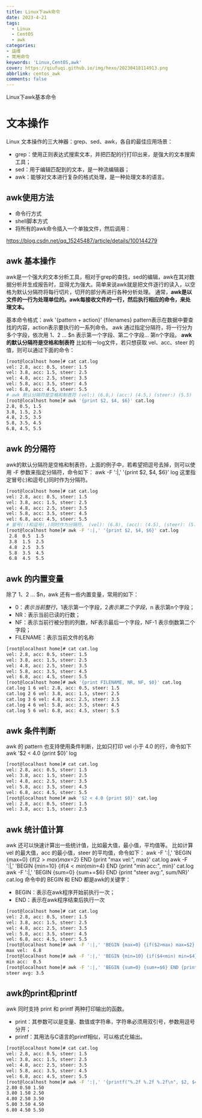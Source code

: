 ```yaml
---
title: Linux下awk命令
date: 2023-4-21
tags:
  - Linux
  - CentOS
  - awk
categories: 
- 运维
- 常用命令
keywords: 'Linux,CentOS,awk'
cover: https://qiufuqi.github.io/img/hexo/20230418114913.png
abbrlink: centos_awk
comments: false
---
```


Linux下awk基本命令

# 文本操作
Linux 文本操作的三大神器：grep、sed、awk，各自的最佳应用场景：
- grep：使用正则表达式搜索文本，并把匹配的行打印出来，是强大的文本搜索工具；
- sed：用于编辑匹配到的文本，是一种流编辑器；
- awk：能够对文本进行复杂的格式处理，是一种处理文本的语言。

## awk使用方法
- 命令行方式
- shell脚本方式
- 将所有的awk命令插入一个单独文件，然后调用：

https://blog.csdn.net/qq_15245487/article/details/100144279

##  awk 基本操作
awk是一个强大的文本分析工具，相对于grep的查找，sed的编辑，awk在其对数据分析并生成报告时，显得尤为强大。简单来说awk就是把文件逐行的读入，以空格为默认分隔符将每行切片，切开的部分再进行各种分析处理。
通常，**awk是以文件的一行为处理单位的。awk每接收文件的一行，然后执行相应的命令，来处理文本。**

基本命令格式：awk '{pattern + action}'  {filenames}
pattern表示在数据中要查找的内容，action表示要执行的一系列命令。
awk 通过指定分隔符，将一行分为多个字段，依次用 $1、$2 ... $n 表示第一个字段、第二个字段... 第n个字段。
**awk的默认分隔符是空格和制表符**
比如有一log文件，若只想获取 vel、acc、steer 的值，则可以通过下面的命令：
``` bash
[root@localhost home]# cat cat.log 
vel: 2.8, acc: 0.5, steer: 1.5
vel: 3.8, acc: 1.5, steer: 2.5
vel: 4.8, acc: 2.5, steer: 3.5
vel: 5.8, acc: 3.5, steer: 4.5
vel: 6.8, acc: 4.5, steer: 5.5
# awk 默认分隔符是空格和制表符 (vel:) (6.8,) (acc:) (4.5,) (steer:) (5.5)
[root@localhost home]# awk '{print $2, $4, $6}' cat.log 
2.8, 0.5, 1.5
3.8, 1.5, 2.5
4.8, 2.5, 3.5
5.8, 3.5, 4.5
6.8, 4.5, 5.5
```
## awk 的分隔符
awk的默认分隔符是空格和制表符，上面的例子中，若希望把逗号去掉，则可以使用 -F 参数来指定分隔符，命令如下：
awk -F ':|,' '{print $2, $4, $6}' log
这里指定冒号(:)和逗号(,)同时作为分隔符。
``` bash
[root@localhost home]# cat cat.log 
vel: 2.8, acc: 0.5, steer: 1.5
vel: 3.8, acc: 1.5, steer: 2.5
vel: 4.8, acc: 2.5, steer: 3.5
vel: 5.8, acc: 3.5, steer: 4.5
vel: 6.8, acc: 4.5, steer: 5.5
# 冒号(:)和逗号(,)同时作为分隔符。 (vel): (6.8), (acc): (4.5), (steer): (5.5)
[root@localhost home]# awk -F ':|,' '{print $2, $4, $6}' cat.log 
 2.8  0.5  1.5
 3.8  1.5  2.5
 4.8  2.5  3.5
 5.8  3.5  4.5
 6.8  4.5  5.5
```
## awk 的内置变量
除了 $1、$2 ... $n，awk 还有一些内置变量，常用的如下：
- $0：表示当前整行，$1表示第一个字段，$2表示第二个字段，$n 表示第n个字段；
- NR：表示当前已读的行数；
- NF：表示当前行被分割的列数，NF表示最后一个字段，NF-1 表示倒数第二个字段；
- FILENAME：表示当前文件的名称

``` bash
[root@localhost home]# cat cat.log 
vel: 2.8, acc: 0.5, steer: 1.5
vel: 3.8, acc: 1.5, steer: 2.5
vel: 4.8, acc: 2.5, steer: 3.5
vel: 5.8, acc: 3.5, steer: 4.5
vel: 6.8, acc: 4.5, steer: 5.5
[root@localhost home]# awk '{print FILENAME, NR, NF, $0}' cat.log 
cat.log 1 6 vel: 2.8, acc: 0.5, steer: 1.5
cat.log 2 6 vel: 3.8, acc: 1.5, steer: 2.5
cat.log 3 6 vel: 4.8, acc: 2.5, steer: 3.5
cat.log 4 6 vel: 5.8, acc: 3.5, steer: 4.5
cat.log 5 6 vel: 6.8, acc: 4.5, steer: 5.5
```
## awk 条件判断
awk 的 pattern 也支持使用条件判断，比如只打印 vel 小于 4.0 的行，命令如下
awk '$2 < 4.0 {print $0}' log
``` bash
[root@localhost home]# cat cat.log 
vel: 2.8, acc: 0.5, steer: 1.5
vel: 3.8, acc: 1.5, steer: 2.5
vel: 4.8, acc: 2.5, steer: 3.5
vel: 5.8, acc: 3.5, steer: 4.5
vel: 6.8, acc: 4.5, steer: 5.5
[root@localhost home]# awk '$2 < 4.0 {print $0}' cat.log 
vel: 2.8, acc: 0.5, steer: 1.5
vel: 3.8, acc: 1.5, steer: 2.5
```
## awk 统计值计算
awk 还可以快速计算出一些统计值，比如最大值，最小值，平均值等。
比如计算 vel 的最大值，acc 的最小值，steer 的平均值，命令如下：
awk -F ':|,' 'BEGIN {max=0} {if($2>max) max=$2} END {print "max vel:", max}' cat.log 
awk -F ':|,' 'BEGIN {min=10} {if($4<min) min=$4} END {print "min acc:", min}' cat.log 
awk -F ':|,' 'BEGIN {sum=0} {sum+=$6} END {print "steer avg:", sum/NR}' cat.log 
命令中的 BEGIN 和 END 都是awk的关键字：
- BEGIN：表示在awk程序开始前执行一次；
- END：表示在awk程序结束后执行一次

``` bash
[root@localhost home]# cat cat.log 
vel: 2.8, acc: 0.5, steer: 1.5
vel: 3.8, acc: 1.5, steer: 2.5
vel: 4.8, acc: 2.5, steer: 3.5
vel: 5.8, acc: 3.5, steer: 4.5
vel: 6.8, acc: 4.5, steer: 5.5
[root@localhost home]# awk -F ':|,' 'BEGIN {max=0} {if($2>max) max=$2} END {print "max vel:", max}' cat.log 
max vel:  6.8
[root@localhost home]# awk -F ':|,' 'BEGIN {min=10} {if($4<min) min=$4} END {print "min acc:", min}' cat.log 
min acc:  0.5
[root@localhost home]# awk -F ':|,' 'BEGIN {sum=0} {sum+=$6} END {print "steer avg:", sum/NR}' cat.log 
steer avg: 3.5
```
## awk的print和printf
awk 同时支持 print 和 printf 两种打印输出的函数。
- print：其参数可以是变量、数值或字符串，字符串必须用双引号，参数用逗号分开；
- printf：其用法与C语言的printf相似，可以格式化输出。

``` bash
[root@localhost home]# cat cat.log 
vel: 2.8, acc: 0.5, steer: 1.5
vel: 3.8, acc: 1.5, steer: 2.5
vel: 4.8, acc: 2.5, steer: 3.5
vel: 5.8, acc: 3.5, steer: 4.5
vel: 6.8, acc: 4.5, steer: 5.5
[root@localhost home]# awk -F ':|,' '{printf("%.2f %.2f %.2f\n", $2, $4, $6)}' cat.log 
2.80 0.50 1.50
3.80 1.50 2.50
4.80 2.50 3.50
5.80 3.50 4.50
6.80 4.50 5.50
```